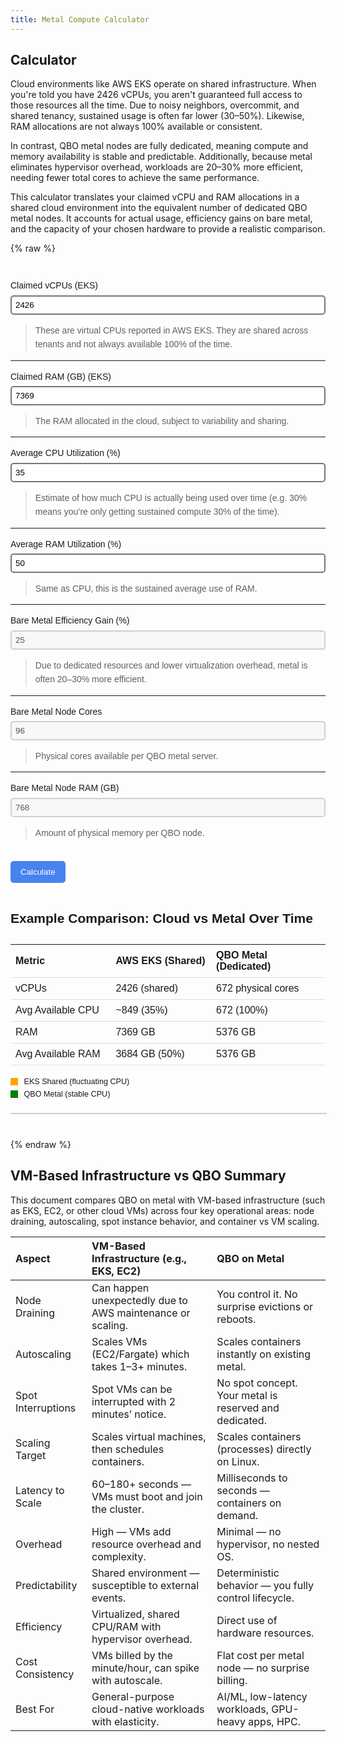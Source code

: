 ```yaml
---
title: Metal Compute Calculator	
---
```


## Calculator

  
Cloud environments like AWS EKS operate on shared infrastructure. When you're told you have 2426 vCPUs, you aren't guaranteed full access to those resources all the time. Due to noisy neighbors, overcommit, and shared tenancy, sustained usage is often far lower (30–50%). Likewise, RAM allocations are not always 100% available or consistent.

In contrast, QBO metal nodes are fully dedicated, meaning compute and memory availability is stable and predictable. Additionally, because metal eliminates hypervisor overhead, workloads are 20–30% more efficient, needing fewer total cores to achieve the same performance.

This calculator translates your claimed vCPU and RAM allocations in a shared cloud environment into the equivalent number of dedicated QBO metal nodes. It accounts for actual usage, efficiency gains on bare metal, and the capacity of your chosen hardware to provide a realistic comparison.

{% raw %}
<div id="qbo-calculator">
  <style>
    #qbo-calculator {
      font-family: sans-serif;
      max-width: 800px;
      margin: 40px auto;
      line-height: 1.6;
    }

    #qbo-calculator label {
      display: block;
      margin-top: 12px;
      font-weight: bold;
    }

    #qbo-calculator input {
      width: 100%;
      padding: 6px;
      margin-top: 4px;
      border-radius: 5px;
      border-style: solid;
    }

    #qbo-calculator button {
      margin-top: 20px;
      padding: 10px 16px;
      border-radius: 5px;
      background: #4783ef;
      color: white;
      border: 0px;
      transition: background 0.2s ease-in-out;
    }

    #qbo-calculator button:hover {
      background: #3366cc;
      cursor: pointer;
    }

    #qbo-calculator table {
      margin-top: 24px;
      width: 100%;
      border-collapse: collapse;
    }

    #qbo-calculator th, #qbo-calculator td {
      padding: 8px;
      text-align: left;
      border-bottom: 1px solid #ddd;
      width: 10%;
    }

    #qbo-calculator h2 {
      margin-top: 40px;
    }

    #qbo-calculator #qbo-legend {
      margin-top: 10px;
      font-size: 0.9em;
    }

    #qbo-calculator .qbo-legend-box {
      display: inline-block;
      width: 12px;
      height: 12px;
      margin-right: 6px;
      vertical-align: middle;
    }

    #qbo-calculator input[type="number"] {
      -moz-appearance: textfield; /* Firefox */
    }

    #qbo-calculator input[type="number"]::-webkit-inner-spin-button,
    #qbo-calculator input[type="number"]::-webkit-outer-spin-button {
      -webkit-appearance: none;  /* Chrome, Safari, Edge */
      margin: 0;
    }

    #qbo-graph-wrapper {
      width: 100%;
      max-width: 700px;
      overflow-x: auto;
    }

    #qbo-graph {
      width: 100%;
      height: auto;
      display: block;
    }
}

  </style>

  <label>
    Claimed vCPUs (EKS)
    <input type="number" id="claimedVCPUs" value="2426">
    <blockquote><p>These are virtual CPUs reported in AWS EKS. They are shared across tenants and not always available 100% of the time.</p></blockquote>
  </label>
  <hr>

  <label>
    Claimed RAM (GB) (EKS)
    <input type="number" id="claimedRAMGB" value="7369">
    <blockquote><p>The RAM allocated in the cloud, subject to variability and sharing.</p></blockquote>
  </label>
  <hr>

  <label>
    Average CPU Utilization (%)
    <input type="number" id="avgCPUUtilPercent" value="35">
    <blockquote><p>Estimate of how much CPU is actually being used over time (e.g. 30% means you’re only getting sustained compute 30% of the time).</p></blockquote>
  </label>
  <hr>

  <label>
    Average RAM Utilization (%)
    <input type="number" id="avgRAMUtilPercent" value="50">
    <blockquote><p>Same as CPU, this is the sustained average use of RAM.</p></blockquote>
  </label>
  <hr>

  <label>
    Bare Metal Efficiency Gain (%)
    <input disabled type="number" id="metalEfficiencyGainPercent" value="25">
    <blockquote><p>Due to dedicated resources and lower virtualization overhead, metal is often 20–30% more efficient.</p></blockquote>
  </label>
  <hr>

  <label>
    Bare Metal Node Cores
    <input disabled type="number" id="metalNodeVCPUs" value="96">
    <blockquote><p>Physical cores available per QBO metal server.</p></blockquote>
  </label>
  <hr>

  <label>
    Bare Metal Node RAM (GB)
    <input disabled type="number" id="metalNodeRAMGB" value="768">
    <blockquote><p>Amount of physical memory per QBO node.</p></blockquote>
  </label>

  <button onclick="qboCalculate()">Calculate</button>

  <div id="qbo-result"></div>


  <h2>Example Comparison: Cloud vs Metal Over Time</h2>
  <table>
    <tr><th>Metric</th><th>AWS EKS (Shared)</th><th>QBO Metal (Dedicated)</th></tr>
    <tr><td>vCPUs</td><td>2426 (shared)</td><td>672 physical cores</td></tr>
    <tr><td>Avg Available CPU</td><td>~849 (35%)</td><td>672 (100%)</td></tr>
    <tr><td>RAM</td><td>7369 GB</td><td>5376 GB</td></tr>
    <tr><td>Avg Available RAM</td><td>3684 GB (50%)</td><td>5376 GB</td></tr>
  </table>

  <div id="qbo-legend">
    <div class="qbo-legend-box" style="background-color: orange;"></div> EKS Shared (fluctuating CPU)<br>
    <div class="qbo-legend-box" style="background-color: green;"></div> QBO Metal (stable CPU)
  </div>

<div id="qbo-graph-wrapper" style="margin-top: 20px; border: 1px solid #ccc;">
  <canvas id="qbo-graph"></canvas>
</div>

  <script>
    function qboCalculate() {
      const claimedVCPUs = +document.getElementById('claimedVCPUs').value;
      const claimedRAMGB = +document.getElementById('claimedRAMGB').value;
      const avgCPUUtilPercent = +document.getElementById('avgCPUUtilPercent').value;
      const avgRAMUtilPercent = +document.getElementById('avgRAMUtilPercent').value;
      const metalEfficiencyGainPercent = +document.getElementById('metalEfficiencyGainPercent').value;
      const metalNodeVCPUs = +document.getElementById('metalNodeVCPUs').value;
      const metalNodeRAMGB = +document.getElementById('metalNodeRAMGB').value;

      const sustainedVCPUs = claimedVCPUs * (avgCPUUtilPercent / 100);
      const sustainedRAM = claimedRAMGB * (avgRAMUtilPercent / 100);

      const adjustedVCPUs = sustainedVCPUs * (1 - metalEfficiencyGainPercent / 100);
      const adjustedRAM = sustainedRAM * (1 - metalEfficiencyGainPercent / 100);

      const nodesByCPU = adjustedVCPUs / metalNodeVCPUs;
      const nodesByRAM = adjustedRAM / metalNodeRAMGB;

      const requiredNodes = Math.ceil(Math.max(nodesByCPU, nodesByRAM));
      const totalCores = requiredNodes * metalNodeVCPUs;
      const totalRAMGB = requiredNodes * metalNodeRAMGB;

      document.getElementById('qbo-result').innerHTML = `
        <table>
          <tr><th>Metric</th><th>Value</th></tr>
          <tr><td>Required Metal Nodes</td><td>${requiredNodes}</td></tr>
          <tr><td>Total Physical Cores</td><td>${totalCores}</td></tr>
          <tr><td>Total RAM</td><td>${totalRAMGB} GB</td></tr>
        </table>
      `;

      drawCanvas(avgCPUUtilPercent);
    }

    function drawCanvas(avgCPUUtilPercent) {
      const canvas = document.getElementById('qbo-graph');
      const ctx = canvas.getContext('2d');

      // Make the canvas responsive
      const width = canvas.clientWidth;
      const height = 240;
      canvas.width = width;
      canvas.height = height;

      const isDark = window.matchMedia('(prefers-color-scheme: dark)').matches;

      const bgColor = isDark ? '#000' : '#fff';
      const textColor = isDark ? '#fff' : '#000';
      const axisColor = textColor;
      const eksLineColor = 'orange';
      const qboLineColor = 'green';

      ctx.fillStyle = bgColor;
      ctx.fillRect(0, 0, width, height);

      // Axes
      const leftPadding = 50;
      const bottomPadding = 20;
      const rightEdge = width - 10;
      const bottomEdge = height - bottomPadding;

      ctx.beginPath();
      ctx.moveTo(leftPadding, 20);
      ctx.lineTo(leftPadding, bottomEdge);
      ctx.lineTo(rightEdge, bottomEdge);
      ctx.strokeStyle = axisColor;
      ctx.stroke();

      // Y-axis labels
      ctx.fillStyle = textColor;
      ctx.font = '12px sans-serif';
      for (let i = 0; i <= 100; i += 20) {
        const y = bottomEdge - (i * 2);
        ctx.fillText(i + "%", 10, y + 4);
        ctx.beginPath();
        ctx.moveTo(leftPadding - 5, y);
        ctx.lineTo(leftPadding, y);
        ctx.strokeStyle = axisColor;
        ctx.stroke();
      }

      // X-axis labels
      ctx.fillText("Time →", width - 60, height - 5);
      ctx.fillText("CPU Availability (%)", width / 2 - 60, 15);

      // EKS fluctuating line (dashed)
      ctx.beginPath();
      ctx.setLineDash([5, 5]);
      ctx.moveTo(leftPadding, bottomEdge - (avgCPUUtilPercent + Math.random() * 5) * 2);
      for (let x = leftPadding + 10; x <= rightEdge; x += 10) {
        const usage = avgCPUUtilPercent + Math.sin(x / 20) * 10 + (Math.random() * 5 - 2.5);
        ctx.lineTo(x, bottomEdge - usage * 2);
      }
      ctx.strokeStyle = eksLineColor;
      ctx.stroke();

      // QBO stable line (solid)
      ctx.setLineDash([]);
      ctx.beginPath();
      ctx.moveTo(leftPadding, 20); // constant line at 100%
      ctx.lineTo(rightEdge, 20);
      ctx.strokeStyle = qboLineColor;
      ctx.stroke();
    }


    // Redraw canvas when theme changes
    window.matchMedia('(prefers-color-scheme: dark)').addEventListener('change', () => {
      const avg = +document.getElementById('avgCPUUtilPercent').value || 35;
      drawCanvas(avg);
    });

    window.onload = qboCalculate;
  </script>
</div>

{% endraw %}


## **VM-Based Infrastructure vs QBO Summary**

This document compares QBO on metal with VM-based infrastructure (such as EKS, EC2, or other cloud VMs) across four key operational areas: node draining, autoscaling, spot instance behavior, and container vs VM scaling.

| Aspect | VM-Based Infrastructure (e.g., EKS, EC2) | QBO on Metal |
| :---- | :---- | :---- |
| Node Draining | Can happen unexpectedly due to AWS maintenance or scaling. | You control it. No surprise evictions or reboots. |
| Autoscaling | Scales VMs (EC2/Fargate) which takes 1–3+ minutes. | Scales containers instantly on existing metal. |
| Spot Interruptions | Spot VMs can be interrupted with 2 minutes’ notice. | No spot concept. Your metal is reserved and dedicated. |
| Scaling Target | Scales virtual machines, then schedules containers. | Scales containers (processes) directly on Linux. |
| Latency to Scale | 60–180+ seconds — VMs must boot and join the cluster. | Milliseconds to seconds — containers on demand. |
| Overhead | High — VMs add resource overhead and complexity. | Minimal — no hypervisor, no nested OS. |
| Predictability | Shared environment — susceptible to external events. | Deterministic behavior — you fully control lifecycle. |
| Efficiency | Virtualized, shared CPU/RAM with hypervisor overhead. | Direct use of hardware resources. |
| Cost Consistency | VMs billed by the minute/hour, can spike with autoscale. | Flat cost per metal node — no surprise billing. |
| Best For | General-purpose cloud-native workloads with elasticity. | AI/ML, low-latency workloads, GPU-heavy apps, HPC. |


